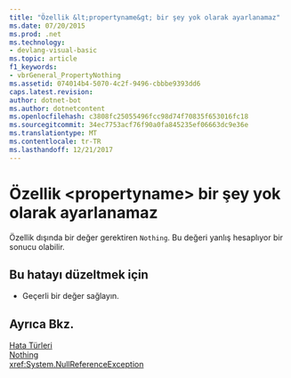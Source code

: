 ```yaml
---
title: "Özellik &lt;propertyname&gt; bir şey yok olarak ayarlanamaz"
ms.date: 07/20/2015
ms.prod: .net
ms.technology:
- devlang-visual-basic
ms.topic: article
f1_keywords:
- vbrGeneral_PropertyNothing
ms.assetid: 074014b4-5070-4c2f-9496-cbbbe9393dd6
caps.latest.revision: 
author: dotnet-bot
ms.author: dotnetcontent
ms.openlocfilehash: c3808fc25055496fcc98d74f70835f653016fc18
ms.sourcegitcommit: 34ec7753acf76f90a0fa845235ef06663dc9e36e
ms.translationtype: MT
ms.contentlocale: tr-TR
ms.lasthandoff: 12/21/2017
---
```

# <a name="property-ltpropertynamegt-cannot-be-set-to-nothing"></a>Özellik &lt;propertyname&gt; bir şey yok olarak ayarlanamaz
Özellik dışında bir değer gerektiren `Nothing`. Bu değeri yanlış hesaplıyor bir sonucu olabilir.  
  
## <a name="to-correct-this-error"></a>Bu hatayı düzeltmek için  
  
-   Geçerli bir değer sağlayın.  
  
## <a name="see-also"></a>Ayrıca Bkz.  
 [Hata Türleri](../../visual-basic/programming-guide/language-features/error-types.md)  
 [Nothing](../../visual-basic/language-reference/nothing.md)  
 <xref:System.NullReferenceException>

